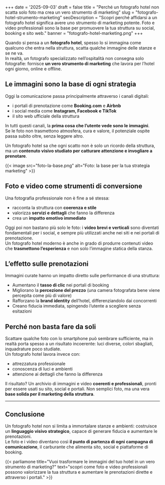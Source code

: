 +++
date = '2025-09-03'
draft = false
title = "Perché un fotografo hotel non scatta solo foto ma crea un vero strumento di marketing"
slug = "fotografo-hotel-strumento-marketing"
seoDescription = "Scopri perché affidarsi a un fotografo hotel significa avere uno strumento di marketing potente. Foto e video professionali sono la base per promuovere la tua struttura su social, booking e sito web."
banner = "fotografo-hotel-marketing.png"
+++

Quando si pensa a un **fotografo hotel**, spesso lo si immagina come qualcuno che entra nella struttura, scatta qualche immagine delle stanze e se ne va.  
In realtà, un fotografo specializzato nell’ospitalità non consegna solo fotografie: fornisce **un vero strumento di marketing** che lavora per l’hotel ogni giorno, online e offline.

## Le immagini sono la base di ogni strategia

Oggi la comunicazione passa principalmente attraverso i canali digitali:
- i portali di prenotazione come **Booking.com** e **Airbnb**
- i social media come **Instagram, Facebook e TikTok**
- il sito web ufficiale della struttura

In tutti questi canali, la **prima cosa che l’utente vede sono le immagini**.  
Se le foto non trasmettono atmosfera, cura e valore, il potenziale ospite passa subito oltre, senza leggere altro.

Un fotografo hotel sa che ogni scatto non è solo un ricordo della struttura, ma un **contenuto visivo studiato per catturare attenzione e invogliare a prenotare**.

{{< image src="foto-la-base.png" alt="Foto: la base per la tua strategia marketing" >}}

## Foto e video come strumenti di conversione

Una fotografia professionale non è fine a sé stessa:
- racconta la struttura con **coerenza e stile**
- valorizza **servizi e dettagli** che fanno la differenza
- crea un **impatto emotivo immediato**

Oggi poi non bastano più solo le foto: i **video brevi e verticali** sono diventati fondamentali per i social, e sempre più utilizzati anche nei siti e nei portali di prenotazione.  
Un fotografo hotel moderno è anche in grado di produrre contenuti video che **trasmettono l’esperienza** e non solo l’immagine statica della stanza.

## L’effetto sulle prenotazioni

Immagini curate hanno un impatto diretto sulle performance di una struttura:
- Aumentano il **tasso di clic** nei portali di booking
- Migliorano la **percezione del prezzo** (una camera fotografata bene viene percepita come più di valore)
- Rafforzano la **brand identity** dell’hotel, differenziandolo dai concorrenti
- Creano fiducia immediata, spingendo l’utente a scegliere senza esitazioni

## Perché non basta fare da soli

Scattare qualche foto con lo smartphone può sembrare sufficiente, ma in realtà porta spesso a un risultato incoerente: luci diverse, colori sbagliati, inquadrature poco studiate.  
Un fotografo hotel lavora invece con:
- attrezzatura professionale
- conoscenza di luci e ambienti
- attenzione ai dettagli che fanno la differenza

Il risultato? Un archivio di immagini e video **coerenti e professionali**, pronti per essere usati su sito, social e portali. Non semplici foto, ma una vera **base solida per il marketing della struttura**.

---

## Conclusione

Un fotografo hotel non si limita a immortalare stanze e ambienti: costruisce un **linguaggio visivo strategico**, capace di generare fiducia e aumentare le prenotazioni.  
Le foto e i video diventano così **il punto di partenza di ogni campagna di comunicazione**, il carburante che alimenta sito, social e piattaforme di booking.

{{< parliamone title="Vuoi trasformare le immagini del tuo hotel in un vero strumento di marketing?" text="scopri come foto e video professionali possono valorizzare la tua struttura e aumentare le prenotazioni dirette e attraverso i portali." >}}
